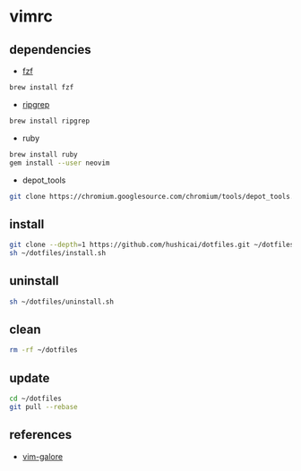 # vimrc

## dependencies

* [fzf](https://github.com/junegunn/fzf)

```bash
brew install fzf
```
 
* [ripgrep](https://github.com/BurntSushi/ripgrep)

```bash
brew install ripgrep
```

* ruby

```bash
brew install ruby
gem install --user neovim
```

* depot_tools

```bash
git clone https://chromium.googlesource.com/chromium/tools/depot_tools.git ~/depot_toos
```

## install

```bash
git clone --depth=1 https://github.com/hushicai/dotfiles.git ~/dotfiles
sh ~/dotfiles/install.sh
```

## uninstall

```bash
sh ~/dotfiles/uninstall.sh
```

## clean

```bash
rm -rf ~/dotfiles
```

## update

```bash
cd ~/dotfiles
git pull --rebase
```

## references

* [vim-galore](https://github.com/mhinz/vim-galore)
